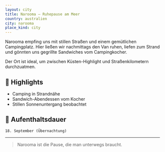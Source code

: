 ```yaml
---
layout: city
title: Narooma – Ruhepause am Meer
country: australien
city: narooma
place_kind: city
---
```


Narooma empfing uns mit stillen Straßen und einem gemütlichen Campingplatz. Hier ließen wir nachmittags den Van ruhen, liefen zum Strand und gönnten uns gegrillte Sandwiches vom Campingkocher.

Der Ort ist ideal, um zwischen Küsten-Highlight und Straßenkilometern durchzuatmen.

## 📍 Highlights
- Camping in Strandnähe
- Sandwich-Abendessen vom Kocher
- Stillen Sonnenuntergang beobachtet

## 📅 Aufenthaltsdauer
`18. September (Übernachtung)`

---

> Narooma ist die Pause, die man unterwegs braucht.
